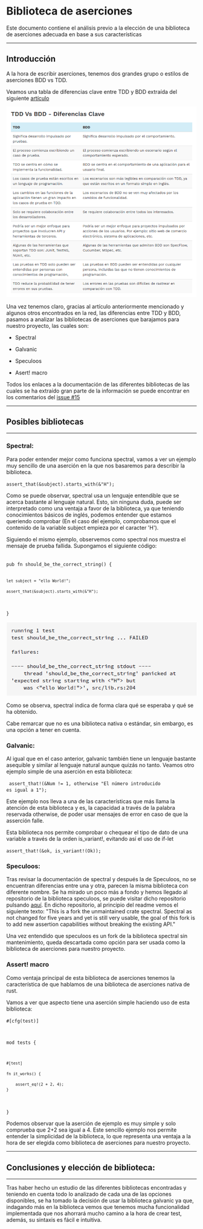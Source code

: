 # Biblioteca de aserciones

Este documento contiene el análisis previo a la elección de una biblioteca de aserciones adecuada en base a sus características

---
## Introducción

A la hora de escribir aserciones, tenemos dos grandes grupo o estilos de aserciones BDD vs TDD.

Veamos una tabla de diferencias clave entre TDD y BDD extraída del siguiente [artículo](https://www.softwaretestinghelp.com/tdd-vs-bdd/)

![imageTDDvsBDD](https://github.com/vtt0001/NewPhone/blob/main/Img/TDD%20vs%20BDD.png)

Una vez tenemos claro, gracias al artículo anteriormente mencionado y algunos otros encontrados en la red, las diferencias entre TDD y BDD, pasamos a analizar las bibliotecas de aserciones que barajamos para nuestro proyecto, las cuales son:

- Spectral

- Galvanic

- Speculoos

- Asert! macro

Todos los enlaces a la documentación de las diferentes bibliotecas de las cuales se ha extraído gran parte de la información se puede encontrar en los comentarios del [issue #15](https://github.com/vtt0001/NewPhone/issues/15)

---
## Posibles bibliotecas
---
### Spectral:

Para poder entender mejor como funciona spectral, vamos a ver un ejemplo muy sencillo de una aserción en la que nos basaremos para describir la biblioteca.

<code>assert_that(&subject).starts_with(&"H");</code>

Como se puede observar, spectral usa un lenguaje entendible que se acerca bastante al lenguaje natural. Esto, sin ninguna duda, puede ser interpretado como una ventaja a favor de la biblioteca, ya que teniendo conocimientos básicos de inglés, podemos entender que estamos queriendo comprobar (En el caso del ejemplo, comprobamos que el contenido de la variable subject empieza por el caracter 'H').

Siguiendo el mismo ejemplo, observemos como spectral nos muestra el mensaje de prueba fallida. Supongamos el siguiente código:

<code>
pub fn should_be_the_correct_string() {

    let subject = "ello World!";

    assert_that(&subject).starts_with(&"H");
}
</code>

![imageTDDvsBDD](https://github.com/vtt0001/NewPhone/blob/main/Img/Spectral%20fallo.png)

Como se observa, spectral indica de forma clara qué se esperaba y qué se ha obtenido.

Cabe remarcar que no es una biblioteca nativa o estándar, sin embargo, es una opción a tener en cuenta.

### Galvanic:

Al igual que en el caso anterior, galvanic también tiene un lenguaje bastante asequible y similar al lenguaje natural aunque quizás no tanto. Veamos otro ejemplo simple de una aserción en esta biblioteca:

<code> assert_that!(&Num != 1, otherwise "El número introducido es igual a 1");</code>

Este ejemplo nos lleva a una de las características que más llama la atención de esta biblioteca y es, la capacidad a través de la palabra reservada  otherwise, de poder usar mensajes de error en caso de que la asserción falle.

Esta biblioteca nos permite comprobar o chequear el tipo de dato de una variable a través de la orden is_variant!, evitando así el uso de if-let

<code>assert_that!(&ok, is_variant!(Ok));</code>

### Speculoos:

Tras revisar la documentación de spectral y después la de Speculoos, no se encuentran diferencias entre una y otra, parecen la misma biblioteca con diferente nombre. Se ha mirado un poco más a fondo y hemos llegado al repositorio de la biblioteca speculoos, se puede visitar dicho repositorio pulsando [aquí](https://github.com/oknozor/speculoos). En dicho repositorio, al principio del readme vemos el siguiente texto: "This is a fork the unmaintained crate spectral. Spectral as not changed for five years and yet is still very usable, the goal of this fork is to add new assertion capabilities without breaking the existing API."

Una vez entendido que speculoos es un fork de la biblioteca spectral sin mantenimiento, queda descartada como opción para ser usada como la biblioteca de aserciones para nuestro proyecto.

### Assert! macro

Como ventaja principal de esta biblioteca de aserciones tenemos la característica de que hablamos de una biblioteca de aserciones nativa de rust.

Vamos a ver que aspecto tiene una aserción simple haciendo uso de esta biblioteca:

<code>#[cfg(test)]

mod tests {

    #[test]

    fn it_works() {

        assert_eq!(2 + 2, 4);
    }
}
</code>

Podemos observar que la aserción de ejemplo es muy simple y solo comprueba que 2+2 sea igual a 4. Este sencillo ejemplo nos permite entender la simplicidad de la biblioteca, lo que representa una ventaja a la hora de ser elegida como biblioteca de aserciones para nuestro proyecto.

---
## Conclusiones y elección de biblioteca:
---

Tras haber hecho un estudio de las diferentes bibliotecas encontradas y teniendo en cuenta todo lo analizado de cada una de las opciones disponibles, se ha tomado la decisión de usar la biblioteca galvanic ya que, indagando más en la biblioteca vemos que tenemos mucha funcionalidad implementada que nos ahorrará mucho camino a la hora de crear test, además, su sintaxis es fácil e intuitiva.